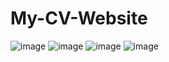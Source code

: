 # My-CV-Website

![image](https://user-images.githubusercontent.com/59209205/230127749-f4b1df0f-188d-4d1a-a5f9-d36c4a4b4a71.png)
![image](https://user-images.githubusercontent.com/59209205/230127710-a230573c-f5f2-4a04-8193-c6dc8c69c15c.png)
![image](https://user-images.githubusercontent.com/59209205/230127778-fc818e5a-3fae-482a-9f10-010eaf6cafbc.png)
![image](https://user-images.githubusercontent.com/59209205/230128111-09179452-ddde-415d-99f4-41a0d19d2b9d.png)
